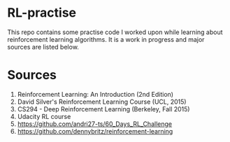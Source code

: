 # RL-practise

This repo contains some practise code I worked upon while learning about reinforcement learning algorithms. It is a work in progress and major sources are listed below.

# Sources
1. Reinforcement Learning: An Introduction (2nd Edition)
2. David Silver's Reinforcement Learning Course (UCL, 2015)
3. CS294 - Deep Reinforcement Learning (Berkeley, Fall 2015)
4. Udacity RL course
5. https://github.com/andri27-ts/60_Days_RL_Challenge
6. https://github.com/dennybritz/reinforcement-learning
